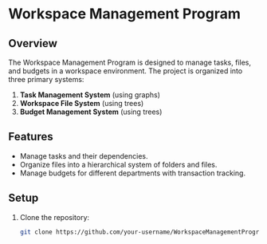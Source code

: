 # Workspace Management Program

## Overview
The Workspace Management Program is designed to manage tasks, files, and budgets in a workspace environment. The project is organized into three primary systems:
1. **Task Management System** (using graphs)
2. **Workspace File System** (using trees)
3. **Budget Management System** (using trees)

## Features
- Manage tasks and their dependencies.
- Organize files into a hierarchical system of folders and files.
- Manage budgets for different departments with transaction tracking.

## Setup
1. Clone the repository:
   ```bash
   git clone https://github.com/your-username/WorkspaceManagementProgram.git
